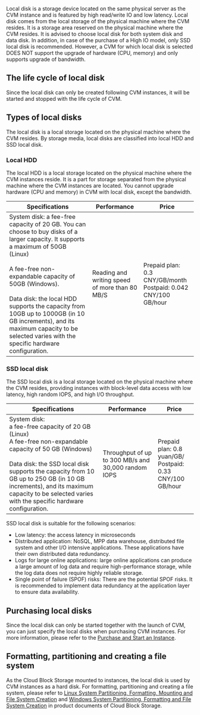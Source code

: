 Local disk is a storage device located on the same physical server as the CVM instance and is featured by high read/write IO and low latency. Local disk comes from the local storage of the physical machine where the CVM resides. It is a storage area reserved on the physical machine where the CVM resides. It is advised to choose local disk for both system disk and data disk. In addition, in case of the purchase of a High IO model, only SSD local disk is recommended. However, a CVM for which local disk is selected DOES NOT support the upgrade of hardware (CPU, memory) and only supports upgrade of bandwidth.

## The life cycle of local disk
Since the local disk can only be created following CVM instances,  it will be started and stopped with the life cycle of CVM.

## Types of local disks

The local disk is a local storage located on the physical machine where the CVM resides. By storage media, local disks are classified into local HDD and SSD local disk.

### Local HDD

The local HDD is a local storage located on the physical machine where the CVM instances reside. It is a part for storage separated from the physical machine where the CVM instances are located. You cannot upgrade hardware (CPU and memory) in CVM with local disk, except the bandwidth.


| Specifications | Performance | Price |
|---------|---------|---------|
| System disk: a fee-free capacity of 20 GB. You can choose to buy disks of a larger capacity. It supports a maximum of 50GB (Linux)<br><br> A fee-free non-expandable capacity of 50GB (Windows).<br><br> Data disk: the local HDD supports the capacity from 10GB up to 1000GB (in 10 GB increments), and its maximum capacity to be selected varies with the specific hardware configuration.  | Reading and writing speed of more than 80 MB/S | Prepaid plan: 0.3 CNY/GB/month <br>Postpaid: 0.042 CNY/100 GB/hour |

### SSD local disk
The SSD local disk is a local storage located on the physical machine where the CVM resides, providing instances with block-level data access with low latency, high random IOPS, and high I/O throughput.

| Specifications | Performance | Price |
|---------|---------|---------|
| System disk:<br> a fee-free capacity of 20 GB (Linux)<br> A fee-free non-expandable capacity of 50 GB (Windows)<br><br> Data disk: the SSD local disk supports the capacity from 10 GB up to 250 GB (in 10 GB increments), and its maximum capacity to be selected varies with the specific hardware configuration.  | Throughput of up to 300 MB/s and 30,000 random IOPS| Prepaid plan: 0.8 yuan/GB/ <br>Postpaid: 0.33 CNY/100 GB/hour |

SSD local disk is suitable for the following scenarios:

- Low latency: the access latency in microseconds 
- Distributed application: NoSQL, MPP data warehouse, distributed file system and other I/O intensive applications. These applications have their own distributed data redundancy. 
- Logs for large online applications: large online applications can produce a large amount of log data and require high-performance storage, while the log data does not require highly reliable storage. 
- Single point of failure (SPOF) risks:  There are the potential SPOF risks. It is recommended to implement data redundancy at the application layer to ensure data availability.


## Purchasing local disks
Since the local disk can only be started together with the launch of CVM,  you can just specify the local disks when purchasing CVM instances. For more information, please refer to the [Purchase and Start an Instance](/doc/product/213/4855).

## Formatting, partitioning and creating a file system
As the Cloud Block Storage mounted to instances, the local disk is used by CVM instances as a hard disk. For formatting, partitioning and creating a file system, please refer to [Linux System Partitioning, Formatting, Mounting and File System Creation](https://www.qcloud.com/doc/product/362/5448) and [Windows System Partitioning, Formatting and File System Creation](https://www.qcloud.com/doc/product/362/5450) in product documents of Cloud Block Storage.
